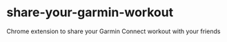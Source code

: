 # share-your-garmin-workout
Chrome extension to share your Garmin Connect workout with your friends
